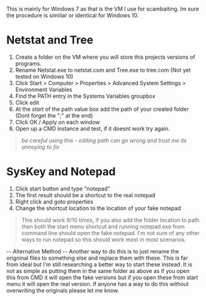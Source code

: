 This is mainly for Windows 7 as that is the VM I use for scambaiting. Im sure the procedure is similiar or identical for Windows 10.

# Netstat and Tree
1. Create a folder on the VM where you will store this projects versions of programs.
1. Rename Netstat.exe to netstat.com and Tree.exe to tree.com (Not yet tested on Windows 10)
1. Click Start > Computer > Properties > Advanced System Settings > Environment Variables
1. Find the PATH entry in the Systems Variables groupbox
1. Click edit
1. At the *start* of the path value box add the path of your created folder (Dont forget the ";" at the end)
1. Click OK / Apply on each window
1. Open up a CMD instance and test, if it doesnt work try again.
> *be careful using this - editing path can go wrong and trust me its annoying to fix*

# SysKey and Notepad
1. Click start button and type "notepad"
1. The first result should be a shortcut to the real notepad
1. Right click and goto properties
1. Change the shortcut location to the location of your fake notepad
> This should work 9/10 times, if you also add the folder location to path then both the start menu shortcut and running notepad.exe from command line should open the fake notepad. I'm not sure of any other ways to run notepad so this should work most in most scenarios.


-- Alternative Method --
Another way to do this is to just rename the origninal files to something else and replace them with these.
This is far from ideal but I'm still researching a better way to start these instead.
It is not as simple as putting them in the same folder as above as if you open this from CMD it will open the fake versions but if you open these from start menu it will open the real version. If anyone has a way to do this without overwriting the originals please let me know.
